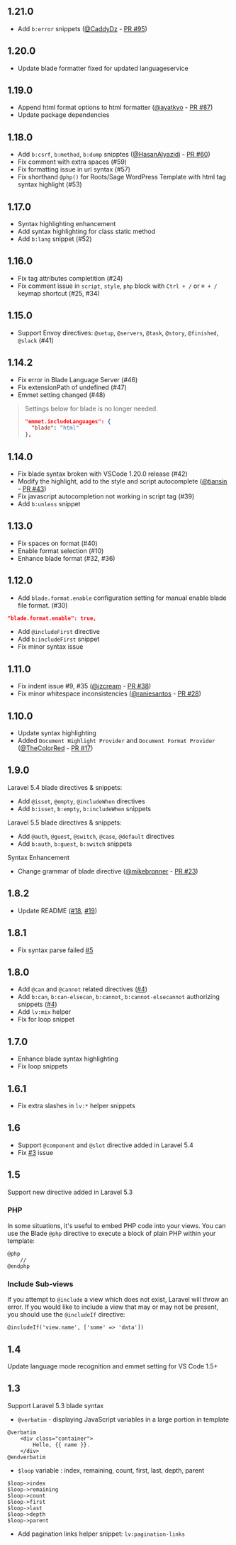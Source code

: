## 1.21.0

- Add `b:error` snippets ([@CaddyDz](https://github.com/CaddyDz) - [PR #95](https://github.com/onecentlin/laravel-blade-snippets-vscode/pull/95))

## 1.20.0

- Update blade formatter fixed for updated languageservice

## 1.19.0

- Append html format options to html formatter ([@ayatkyo](https://github.com/ayatkyo) - [PR #87](https://github.com/onecentlin/laravel-blade-snippets-vscode/pull/87))
- Update package dependencies

## 1.18.0

- Add `b:csrf`, `b:method`, `b:dump` snipptes ([@HasanAlyazidi](https://github.com/HasanAlyazidi) - [PR #60](https://github.com/onecentlin/laravel-blade-snippets-vscode/pull/60))
- Fix comment with extra spaces (#59)
- Fix formatting issue in url syntax (#57)
- Fix shorthand `@php()` for Roots/Sage WordPress Template with html tag syntax highlight (#53)

## 1.17.0

- Syntax highlighting enhancement
- Add syntax highlighting for class static method
- Add `b:lang` snippet (#52)

## 1.16.0

- Fix tag attributes completition (#24)
- Fix comment issue in `script`, `style`, `php` block with `Ctrl + /` or `⌘ + /` keymap shortcut (#25, #34)

## 1.15.0

- Support Envoy directives: `@setup`, `@servers`, `@task`, `@story`, `@finished`, `@slack` (#41)

## 1.14.2

- Fix error in Blade Language Server (#46)
- Fix extensionPath of undefined (#47)
- Emmet setting changed (#48)
> Settings below for blade is no longer needed.
>```json
>"emmet.includeLanguages": {
>   "blade": "html"
>},
>```

## 1.14.0

- Fix blade syntax broken with VSCode 1.20.0 release (#42)
- Modify the highlight, add to the style and script autocomplete ([@tiansin](https://github.com/tiansin) - [PR #43](https://github.com/onecentlin/laravel-blade-snippets-vscode/pull/43))
- Fix javascript autocompletion not working in script tag (#39)
- Add `b:unless` snippet

## 1.13.0

- Fix spaces on format (#40)
- Enable format selection (#10)
- Enhance blade format (#32, #36)

## 1.12.0

- Add `blade.format.enable` configuration setting for manual enable blade file format. (#30)
```json
"blade.format.enable": true,
```
- Add `@includeFirst` directive
- Add `b:includeFirst` snippet
- Fix minor syntax issue

## 1.11.0

- Fix indent issue #9, #35 ([@izcream](https://github.com/izcream) - [PR #38](https://github.com/onecentlin/laravel-blade-snippets-vscode/pull/38))
- Fix minor whitespace inconsistencies ([@raniesantos](https://github.com/raniesantos) - [PR #28](https://github.com/onecentlin/laravel-blade-snippets-vscode/pull/28/files))

## 1.10.0

- Update syntax highlighting
- Added `Document Highlight Provider` and `Document Format Provider` ([@TheColorRed](https://github.com/TheColorRed) - [PR #17](https://github.com/onecentlin/laravel-blade-snippets-vscode/pull/17))

## 1.9.0

Laravel 5.4 blade directives & snippets:

- Add `@isset`, `@empty`, `@includeWhen` directives
- Add `b:isset`, `b:empty`, `b:includeWhen` snippets

Laravel 5.5 blade directives & snippets:

- Add `@auth`, `@guest`, `@switch`, `@case`, `@default` directives
- Add `b:auth`, `b:guest`, `b:switch` snippets

Syntax Enhancement

- Change grammar of blade directive ([@mikebronner](https://github.com/mikebronner) - [PR #23](https://github.com/onecentlin/laravel-blade-snippets-vscode/pull/23))

## 1.8.2

- Update README ([#18](https://github.com/onecentlin/laravel-blade-snippets-vscode/issues/18), [#19](https://github.com/onecentlin/laravel-blade-snippets-vscode/pull/19))

## 1.8.1

- Fix syntax parse failed [#5](https://github.com/onecentlin/laravel-blade-snippets-vscode/issues/5)

## 1.8.0

- Add `@can` and `@cannot` related directives ([#4](https://github.com/onecentlin/laravel-blade-snippets-vscode/issues/4))
- Add `b:can`, `b:can-elsecan`, `b:cannot`, `b:cannot-elsecannot` authorizing snippets ([#4](https://github.com/onecentlin/laravel-blade-snippets-vscode/issues/4))
- Add `lv:mix` helper
- Fix for loop snippet

## 1.7.0

- Enhance blade syntax highlighting
- Fix loop snippets

## 1.6.1

- Fix extra slashes in `lv:*` helper snippets

## 1.6

- Support `@component` and `@slot` directive added in Laravel 5.4
- Fix [#3](https://github.com/onecentlin/laravel-blade-snippets-vscode/issues/3) issue

## 1.5

Support new directive added in Laravel 5.3

### PHP

In some situations, it's useful to embed PHP code into your views. You can use the Blade `@php` directive to execute a block of plain PHP within your template:

```
@php
    //
@endphp
```

### Include Sub-views

If you attempt to `@include` a view which does not exist, Laravel will throw an error. If you would like to include a view that may or may not be present, you should use the `@includeIf` directive:

```
@includeIf('view.name', ['some' => 'data'])
```

## 1.4

Update language mode recognition and emmet setting for VS Code 1.5+

## 1.3

Support Laravel 5.3 blade syntax

* `@verbatim` - displaying JavaScript variables in a large portion in template

```
@verbatim
    <div class="container">
        Hello, {{ name }}.
    </div>
@endverbatim
```

* `$loop` variable : index, remaining, count, first, last, depth, parent

```
$loop->index
$loop->remaining
$loop->count
$loop->first
$loop->last
$loop->depth
$loop->parent
```

* Add pagination links helper snippet: `lv:pagination-links`
